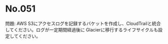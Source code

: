 # No.051

問題: AWS S3にアクセスログを記録するバケットを作成し、CloudTrailと統合してください。ログが一定期間経過後に Glacierに移行するライフサイクルも設定してください。
